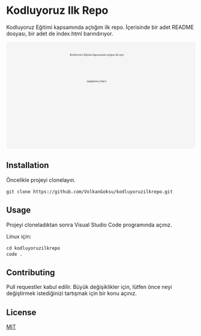 # Kodluyoruz Ilk Repo
Kodluyoruz Eğitimi kapsamında açtığım ilk repo. İçerisinde bir adet README dosyası, bir adet de index.html barındırıyor.

<img src="./img/image.png.png"/>

## Installation

Öncelikle projeyi clonelayın.
```
git clone https://github.com/VolkanGoksu/kodluyoruzilkrepo.git
```

## Usage

Projeyi cloneladıktan sonra Visual Studio Code programında açınız.

Linux için:


```
cd kodluyoruzilkrepo
code .
```

## Contributing

Pull requestler kabul edilir. Büyük değişiklikler için, lütfen önce neyi değiştirmek istediğinizi tartışmak için bir konu açınız.

## License
[MIT](https://choosealicense.com/licenses/mit/)